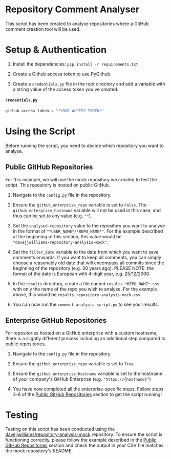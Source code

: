 # Repository Comment Analyser

This script has been created to analyse repositories where a GitHub comment creation tool will be used.

# Setup & Authentication

1. Install the dependencies: `pip install -r requirements.txt`

2. Create a Github access token to use PyGithub.

3. Create a `credentials.py` file in the root directory and add a variable with a string value of the access token you've created:

#### **`credentials.py`**

```py
github_access_token = "*YOUR_ACCESS_TOKEN*"
```

# Using the Script

Before running the script, you need to decide which repository you want to analyse.

## Public GitHub Repositories

For this example, we will use the mock repository we created to test the script. This repository is hosted on public GitHub.

1. Navigate to the `config.py` file in the repository.

2. Ensure the `github_enterprise_repo` variable is set to `False`. The `github_enterprise_hostname` variable will not be used in this case, and thus can be set to any value (e.g. `""`).

3. Set the `analysed-repository` value to the repository you want to analyse in the format of `"*USER_NAME*/*REPO_NAME*"`. For the example described at the beginning of this section, this value would be `"davejjwilliams/repository-analysis-mock"`.

4. Set the `filter_date` variable to the date from which you want to save comments onwards. If you want to keep all comments, you can simply choose a reasonably old date that will encompass all commits since the beginning of the repository (e.g. 30 years ago). PLEASE NOTE: the format of the date is European with 4-digit year, e.g. 25/12/2000.

5. In the `results` directory, create a file named `results_*REPO_NAME*.csv` with only the name of the repo you wish to analyse. For the example above, this would be `results_repository-analysis-mock.csv`.

6. You can now run the `comment-analysis-script.py` to see your results.

## Enterprise GitHub Repositories

For repositories hosted on a GitHub enterprise with a custom hostname, there is a slightly different process including an additional step compared to public repositories.

1. Navigate to the `config.py` file in the repository.

2. Ensure the `github_enterprise_repo` variable is set to `True`.

3. Ensure the `github_enterprise_hostname` variable is set to the hostname of your company's GitHub Enterprise (e.g. `"https://{hostname}"`)

4. You have now completed all the enterprise-specific steps. Follow steps 3-6 of the [Public GitHub Repositories](#public-github-repositories) section to get the script running!

# Testing

Testing on this script has been conducted using the [davejjwilliams/repository-analysis-mock](https://github.com/davejjwilliams/repository-analysis-mock) repository. To ensure the script is functioning correctly, please follow the example described in the [Public GitHub Repositories](#public-github-repositories) section and check the output in your CSV file matches the mock repository's README.
